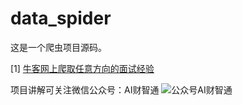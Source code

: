 # data_spider
这是一个爬虫项目源码。

[1] [牛客网上爬取任意方向的面试经验](./niuke_Interview_experience.py)




项目讲解可关注微信公众号：AI财智通
![公众号AI财智通](./images/wechat.png)
